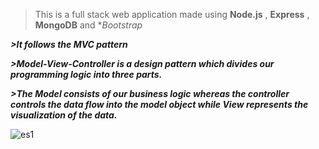 >This is a full stack web application made using **Node.js** , **Express** , **MongoDB** and **Bootstrap*


***>It follows the MVC pattern***


***>Model-View-Controller is a design pattern which divides our programming logic into three parts.***


***>The *Model* consists of our business logic whereas the controller controls the data flow into the model object while *View* represents the visualization of the data.***

![es1](https://user-images.githubusercontent.com/85080181/151331405-d5a20d64-8684-4586-8cea-fd0fa3b234f1.PNG)

